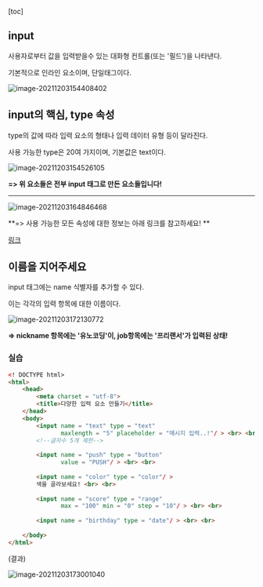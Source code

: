 [toc]

## input

사용자로부터 값을 입력받을수 있는 대화형 컨트롤(또는 '필드')을 나타낸다.

기본적으로 인라인 요소이며, 단일태그이다.

![image-20211203154408402](C:/Users/kazio/AppData/Roaming/Typora/typora-user-images/image-20211203154408402.png)



## input의 핵심, type 속성

type의 값에 따라 입력 요소의 형태나 입력 데이터 유형 등이 달라진다.

사용 가능한 type은 20여 가지이며, 기본값은 text이다.

![image-20211203154526105](C:/Users/kazio/AppData/Roaming/Typora/typora-user-images/image-20211203154526105.png) 



**=> 위 요소들은 전부 input 태그로 만든 요소들입니다!**

---

![image-20211203164846468](C:/Users/kazio/AppData/Roaming/Typora/typora-user-images/image-20211203164846468.png)



**=> 사용 가능한 모든 속성에 대한 정보는 아래 링크를 참고하세요! **

[링크](https://developer.mozilla.org/ko/docs/Web/HTML/Element/Input)



## 이름을 지어주세요

input 태그에는 name 식별자를 추가할 수 있다.

이는 각각의 입력 항목에 대한 이름이다.

![image-20211203172130772](C:/Users/kazio/AppData/Roaming/Typora/typora-user-images/image-20211203172130772.png)

**=> nickname 항목에는 '유노코딩'이, job항목에는 '프리랜서'가 입력된 상태!**



### 실습

```html
<! DOCTYPE html>
<html>
    <head>
        <meta charset = "utf-8">
        <title>다양한 입력 요소 만들기</title>
    </head>
    <body> 
        <input name = "text" type = "text" 
               maxlength = "5" placeholder = "메시지 입력..!"/ > <br> <br>
        <!--글자수 5개 제한-->
        
        <input name = "push" type = "button" 
               value = "PUSH"/ > <br> <br>
        
        <input name = "color" type = "color"/ >
        색을 골라보세요! <br> <br>
        
        <input name = "score" type = "range"
               max = "100" min = "0" step = "10"/ > <br> <br>
        
        <input name = "birthday" type = "date"/ > <br> <br>
        
    </body>
</html>
```

(결과)

![image-20211203173001040](C:/Users/kazio/AppData/Roaming/Typora/typora-user-images/image-20211203173001040.png)







